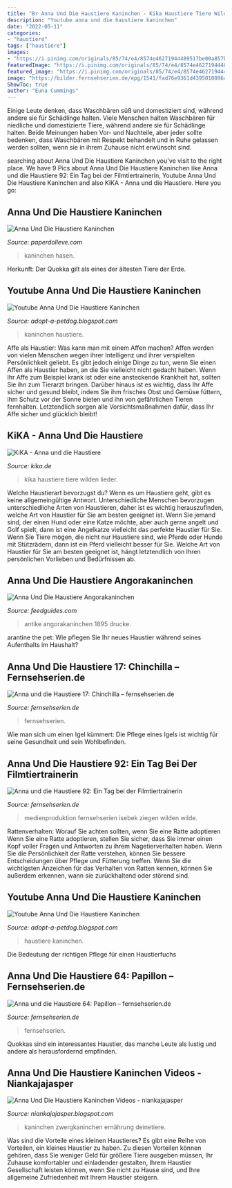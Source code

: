 ```yaml
---
title: "Br Anna Und Die Haustiere Kaninchen - Kika Haustiere Tiere Wilden Lieder"
description: "Youtube anna und die haustiere kaninchen"
date: "2022-05-11"
categories:
- "haustiere"
tags: ["haustiere"]
images:
- "https://i.pinimg.com/originals/85/74/e4/8574e46271944489517be00a857b58f0.jpg"
featuredImage: "https://i.pinimg.com/originals/85/74/e4/8574e46271944489517be00a857b58f0.jpg"
featured_image: "https://i.pinimg.com/originals/85/74/e4/8574e46271944489517be00a857b58f0.jpg"
image: "https://bilder.fernsehserien.de/epg/1541/fad76e9361d4395010896a7554e49fd0be3eca52_b.jpg"
ShowToc: true
author: "Euna Cummings"
---
```



Einige Leute denken, dass Waschbären süß und domestiziert sind, während andere sie für Schädlinge halten.
Viele Menschen halten Waschbären für niedliche und domestizierte Tiere, während andere sie für Schädlinge halten. Beide Meinungen haben Vor- und Nachteile, aber jeder sollte bedenken, dass Waschbären mit Respekt behandelt und in Ruhe gelassen werden sollten, wenn sie in ihrem Zuhause nicht erwünscht sind.

	

		
searching about Anna Und Die Haustiere Kaninchen you've visit to the right place. We have 9 Pics about Anna Und Die Haustiere Kaninchen like Anna und die Haustiere 92: Ein Tag bei der Filmtiertrainerin, Youtube Anna Und Die Haustiere Kaninchen and also KiKA - Anna und die Haustiere. Here you go:
		
    
## Anna Und Die Haustiere Kaninchen

<img loading=lazy src="https://i.pinimg.com/originals/85/74/e4/8574e46271944489517be00a857b58f0.jpg" onerror="this.onerror=null;this.src='https://tse1.mm.bing.net/th?id=OIP.v-iWrm7olPrlmnm06-l69AHaJ4&amp;pid=15.1';" alt="Anna Und Die Haustiere Kaninchen">

_Source: paperdolleve.com_

>kaninchen hasen. 

	

Herkunft: Der Quokka gilt als eines der ältesten Tiere der Erde.

    
## Youtube Anna Und Die Haustiere Kaninchen

<img loading=lazy src="https://i.pinimg.com/originals/31/cc/47/31cc47c929eeb0a11713f9883cd97f1f.jpg" onerror="this.onerror=null;this.src='https://tse3.mm.bing.net/th?id=OIP.v5cyowwakD90sfIlCRaBwAHaEK&amp;pid=15.1';" alt="Youtube Anna Und Die Haustiere Kaninchen">

_Source: adopt-a-petdog.blogspot.com_

>kaninchen haustiere. 

	

Affe als Haustier: Was kann man mit einem Affen machen?
Affen werden von vielen Menschen wegen ihrer Intelligenz und ihrer verspielten Persönlichkeit geliebt. Es gibt jedoch einige Dinge zu tun, wenn Sie einen Affen als Haustier haben, an die Sie vielleicht nicht gedacht haben. Wenn Ihr Affe zum Beispiel krank ist oder eine ansteckende Krankheit hat, sollten Sie ihn zum Tierarzt bringen. Darüber hinaus ist es wichtig, dass Ihr Affe sicher und gesund bleibt, indem Sie ihm frisches Obst und Gemüse füttern, ihm Schutz vor der Sonne bieten und ihn von gefährlichen Tieren fernhalten. Letztendlich sorgen alle Vorsichtsmaßnahmen dafür, dass Ihr Affe sicher und glücklich bleibt!

    
## KiKA - Anna Und Die Haustiere

<img loading=lazy src="https://www.kika.de/anna-und-die-haustiere/bild130006_v-tlarge169_zc-cc2f4e31.jpg?version=17661" onerror="this.onerror=null;this.src='https://tse3.mm.bing.net/th?id=OIP.tEX5Z8EdNCHZA8nxu0scMwHaEK&amp;pid=15.1';" alt="KiKA - Anna und die Haustiere">

_Source: kika.de_

>kika haustiere tiere wilden lieder. 

	

Welche Haustierart bevorzugst du?
Wenn es um Haustiere geht, gibt es keine allgemeingültige Antwort. Unterschiedliche Menschen bevorzugen unterschiedliche Arten von Haustieren, daher ist es wichtig herauszufinden, welche Art von Haustier für Sie am besten geeignet ist. Wenn Sie jemand sind, der einen Hund oder eine Katze möchte, aber auch gerne angelt und Golf spielt, dann ist eine Angelkatze vielleicht das perfekte Haustier für Sie. Wenn Sie Tiere mögen, die nicht nur Haustiere sind, wie Pferde oder Hunde mit Stützrädern, dann ist ein Pferd vielleicht besser für Sie. Welche Art von Haustier für Sie am besten geeignet ist, hängt letztendlich von Ihren persönlichen Vorlieben und Bedürfnissen ab.

    
## Anna Und Die Haustiere Angorakaninchen

<img loading=lazy src="https://i.pinimg.com/originals/15/a1/a6/15a1a6c1a12a9f621eaa246fdfe995f5.jpg" onerror="this.onerror=null;this.src='https://tse1.mm.bing.net/th?id=OIP.RgZoov9sEqf0l00uE-uElwHaF2&amp;pid=15.1';" alt="Anna Und Die Haustiere Angorakaninchen">

_Source: feedguides.com_

>antike angorakaninchen 1895 drucke. 

	

arantine the pet: Wie pflegen Sie Ihr neues Haustier während seines Aufenthalts im Haushalt?

    
## Anna Und Die Haustiere 17: Chinchilla – Fernsehserien.de

<img loading=lazy src="https://bilder.fernsehserien.de/epg/7eb/7eb9dd3ce56f7241d4bab0862a08251bd17ce940_b.jpg" onerror="this.onerror=null;this.src='https://tse1.mm.bing.net/th?id=OIP.S8lbMxnzfhZFVv4N4JugugEsDH&amp;pid=15.1';" alt="Anna und die Haustiere 17: Chinchilla – fernsehserien.de">

_Source: fernsehserien.de_

>fernsehserien. 

	

Wie man sich um einen Igel kümmert: Die Pflege eines Igels ist wichtig für seine Gesundheit und sein Wohlbefinden.

    
## Anna Und Die Haustiere 92: Ein Tag Bei Der Filmtiertrainerin

<img loading=lazy src="https://bilder.fernsehserien.de/epg/6241/d3792781ed91843fe9145cff6cc70679dae71599_c-w-970.jpg.jpg" onerror="this.onerror=null;this.src='https://tse4.mm.bing.net/th?id=OIP.LmsfQOXH5OEHtd2pdHCftgHaE6&amp;pid=15.1';" alt="Anna und die Haustiere 92: Ein Tag bei der Filmtiertrainerin">

_Source: fernsehserien.de_

>medienproduktion fernsehserien isebek ziegen wilden wilde. 

	

Rattenverhalten: Worauf Sie achten sollten, wenn Sie eine Ratte adoptieren
Wenn Sie eine Ratte adoptieren, stellen Sie sicher, dass Sie immer einen Kopf voller Fragen und Antworten zu ihrem Nagetierverhalten haben. Wenn Sie die Persönlichkeit der Ratte verstehen, können Sie bessere Entscheidungen über Pflege und Fütterung treffen. Wenn Sie die wichtigsten Anzeichen für das Verhalten von Ratten kennen, können Sie außerdem erkennen, wann sie zurückhaltend oder störend sind.

    
## Youtube Anna Und Die Haustiere Kaninchen

<img loading=lazy src="https://i.pinimg.com/originals/d9/42/43/d94243bb261eb49154d02a0dfcdb9d9d.jpg" onerror="this.onerror=null;this.src='https://tse3.mm.bing.net/th?id=OIP.xCzvtzMqGmy6BA2W24TlGgHaFj&amp;pid=15.1';" alt="Youtube Anna Und Die Haustiere Kaninchen">

_Source: adopt-a-petdog.blogspot.com_

>haustiere kaninchen. 

	

Die Bedeutung der richtigen Pflege für einen Haustierfuchs

    
## Anna Und Die Haustiere 64: Papillon – Fernsehserien.de

<img loading=lazy src="https://bilder.fernsehserien.de/epg/1541/fad76e9361d4395010896a7554e49fd0be3eca52_b.jpg" onerror="this.onerror=null;this.src='https://tse4.mm.bing.net/th?id=OIP.kRzQThxFU31Yv-e6dVjOTQHaLH&amp;pid=15.1';" alt="Anna und die Haustiere 64: Papillon – fernsehserien.de">

_Source: fernsehserien.de_

>fernsehserien. 

	

Quokkas sind ein interessantes Haustier, das manche Leute als lustig und andere als herausfordernd empfinden.

    
## Anna Und Die Haustiere Kaninchen Videos - Niankajajasper

<img loading=lazy src="https://i.pinimg.com/736x/4e/46/56/4e46561bdf27bf849ecfef082182db81.jpg" onerror="this.onerror=null;this.src='https://tse2.mm.bing.net/th?id=OIP.WmUhwG9JzVIQobK7Vf3vfgHaI4&amp;pid=15.1';" alt="Anna Und Die Haustiere Kaninchen Videos - niankajajasper">

_Source: niankajajasper.blogspot.com_

>kaninchen zwergkaninchen ernährung deinetiere. 

	

Was sind die Vorteile eines kleinen Haustieres?
Es gibt eine Reihe von Vorteilen, ein kleines Haustier zu haben. Zu diesen Vorteilen können gehören, dass Sie weniger Geld für größere Tiere ausgeben müssen, Ihr Zuhause komfortabler und einladender gestalten, Ihrem Haustier Gesellschaft leisten können, wenn Sie nicht zu Hause sind, und Ihre allgemeine Zufriedenheit mit Ihrem Haustier steigern.

